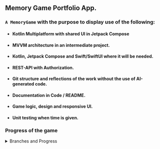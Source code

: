 ## Memory Game Portfolio App.

### `A MemoryGame`  with the purpose to display use of the following:

* #### Kotlin Multiplatform with shared UI in Jetpack Compose
* #### MVVM architecture in an intermediate project.
* #### Kotlin, Jetpack Compose and Swift/SwiftUI where it will be needed. 
* #### REST-API with Authorization. 
* #### Git structure and reflections of the work without the use of AI-generated code.
* #### Documentation in Code / README.
* #### Game logic, design and responsive UI.
* #### Unit testing when time is given.


### Progress of the game
<details>
<summary>Branches and Progress</summary><br>

Basic workflow: Feature-branches will be merged into a develop-branch when finished. Main branch
will be updated at certain stable points.

:white_check_mark: `feature/tile-component` is focused on creating a component for the tile and at click, the tile
should change it's state and show the content. It will also involve an animation when changing state.

:white_check_mark: `feature/ui-bord` will be a simple board implementing a list of tile components.
Also, since I will be using MVVM, an early structure must be formed.

:construction: `feature/icons-from-api` will implement icons to a collection to be used as content
for the tiles.

</details>